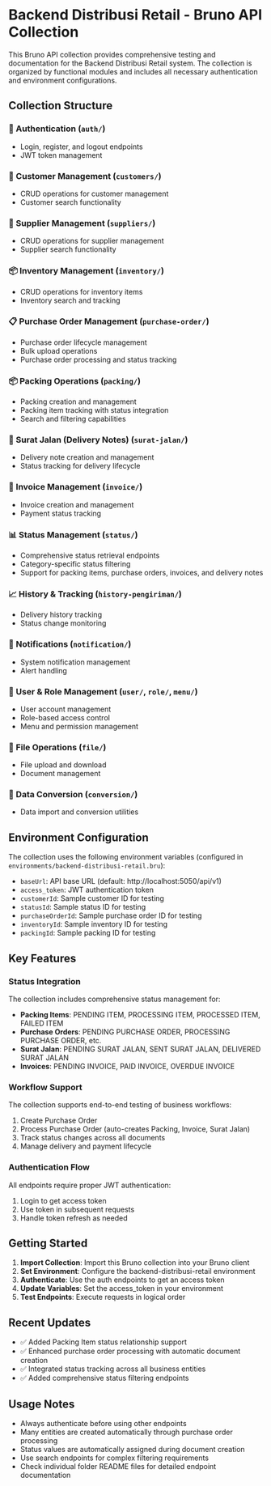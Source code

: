 # Backend Distribusi Retail - Bruno API Collection

This Bruno API collection provides comprehensive testing and documentation for the Backend Distribusi Retail system. The collection is organized by functional modules and includes all necessary authentication and environment configurations.

## Collection Structure

### 🔐 Authentication (`auth/`)
- Login, register, and logout endpoints
- JWT token management

### 🏢 Customer Management (`customers/`)
- CRUD operations for customer management
- Customer search functionality

### 🚚 Supplier Management (`suppliers/`)
- CRUD operations for supplier management
- Supplier search functionality

### 📦 Inventory Management (`inventory/`)
- CRUD operations for inventory items
- Inventory search and tracking

### 📋 Purchase Order Management (`purchase-order/`)
- Purchase order lifecycle management
- Bulk upload operations
- Purchase order processing and status tracking

### 📦 Packing Operations (`packing/`)
- Packing creation and management
- Packing item tracking with status integration
- Search and filtering capabilities

### 📄 Surat Jalan (Delivery Notes) (`surat-jalan/`)
- Delivery note creation and management
- Status tracking for delivery lifecycle

### 🧾 Invoice Management (`invoice/`)
- Invoice creation and management
- Payment status tracking

### 📊 Status Management (`status/`)
- Comprehensive status retrieval endpoints
- Category-specific status filtering
- Support for packing items, purchase orders, invoices, and delivery notes

### 📈 History & Tracking (`history-pengiriman/`)
- Delivery history tracking
- Status change monitoring

### 🔔 Notifications (`notification/`)
- System notification management
- Alert handling

### 👥 User & Role Management (`user/`, `role/`, `menu/`)
- User account management
- Role-based access control
- Menu and permission management

### 📁 File Operations (`file/`)
- File upload and download
- Document management

### 🔄 Data Conversion (`conversion/`)
- Data import and conversion utilities

## Environment Configuration

The collection uses the following environment variables (configured in `environments/backend-distribusi-retail.bru`):

- `baseUrl`: API base URL (default: http://localhost:5050/api/v1)
- `access_token`: JWT authentication token
- `customerId`: Sample customer ID for testing
- `statusId`: Sample status ID for testing
- `purchaseOrderId`: Sample purchase order ID for testing
- `inventoryId`: Sample inventory ID for testing
- `packingId`: Sample packing ID for testing

## Key Features

### Status Integration
The collection includes comprehensive status management for:
- **Packing Items**: PENDING ITEM, PROCESSING ITEM, PROCESSED ITEM, FAILED ITEM
- **Purchase Orders**: PENDING PURCHASE ORDER, PROCESSING PURCHASE ORDER, etc.
- **Surat Jalan**: PENDING SURAT JALAN, SENT SURAT JALAN, DELIVERED SURAT JALAN
- **Invoices**: PENDING INVOICE, PAID INVOICE, OVERDUE INVOICE

### Workflow Support
The collection supports end-to-end testing of business workflows:
1. Create Purchase Order
2. Process Purchase Order (auto-creates Packing, Invoice, Surat Jalan)
3. Track status changes across all documents
4. Manage delivery and payment lifecycle

### Authentication Flow
All endpoints require proper JWT authentication:
1. Login to get access token
2. Use token in subsequent requests
3. Handle token refresh as needed

## Getting Started

1. **Import Collection**: Import this Bruno collection into your Bruno client
2. **Set Environment**: Configure the backend-distribusi-retail environment
3. **Authenticate**: Use the auth endpoints to get an access token
4. **Update Variables**: Set the access_token in your environment
5. **Test Endpoints**: Execute requests in logical order

## Recent Updates

- ✅ Added Packing Item status relationship support
- ✅ Enhanced purchase order processing with automatic document creation
- ✅ Integrated status tracking across all business entities
- ✅ Added comprehensive status filtering endpoints

## Usage Notes

- Always authenticate before using other endpoints
- Many entities are created automatically through purchase order processing
- Status values are automatically assigned during document creation
- Use search endpoints for complex filtering requirements
- Check individual folder README files for detailed endpoint documentation